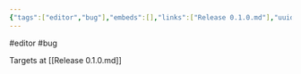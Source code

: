 ```yaml
---
{"tags":["editor","bug"],"embeds":[],"links":["Release 0.1.0.md"],"uuid":"19e80bcf-c2ca-40fa-9ac2-2defc705d9fb","todos":{"done":[],"pending":[]}}
---
```

#editor #bug

Targets at [[Release 0.1.0.md]]